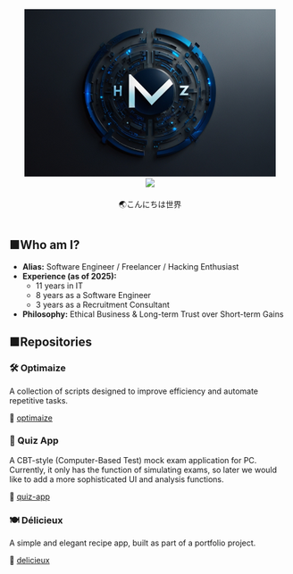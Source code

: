 <div align="center">
  <img height="300" src="https://raw.githubusercontent.com/hey9woz/cabinet/refs/heads/main/images/hey9woz-logo.jpg" />
</div>

<div align="center">
  <img src="https://visitor-badge.laobi.icu/badge?page_id=hey9woz.hey9woz&" />
</div>

<br/>

<div align="center">🌏こんにちは世界</div>

<br/>

## ■Who am I?

- **Alias:** Software Engineer / Freelancer / Hacking Enthusiast  
- **Experience (as of 2025):**  
  - 11 years in IT  
  - 8 years as a Software Engineer  
  - 3 years as a Recruitment Consultant  
- **Philosophy:** Ethical Business & Long-term Trust over Short-term Gains  

## ■Repositories

### 🛠️ Optimaize  
A collection of scripts designed to improve efficiency and automate repetitive tasks.  

🔗 [optimaize](https://github.com/hey9woz/optimaize)  

### 🎯 Quiz App  
A CBT-style (Computer-Based Test) mock exam application for PC. Currently, it only has the function of simulating exams, so later we would like to add a more sophisticated UI and analysis functions.

🔗 [quiz-app](https://github.com/hey9woz/quiz-app)  

### 🍽️ Délicieux  
A simple and elegant recipe app, built as part of a portfolio project.  

🔗 [delicieux](https://github.com/hey9woz/delicieux)  
